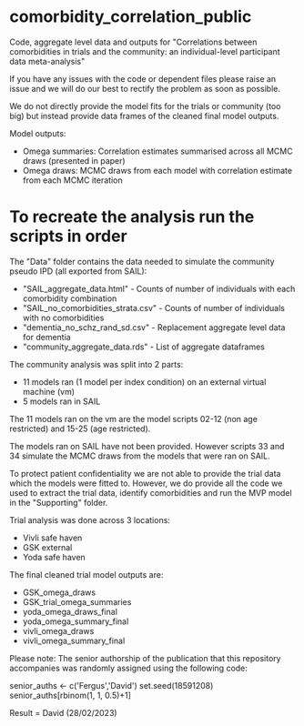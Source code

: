 # comorbidity_correlation_public
Code, aggregate level data and outputs for "Correlations between comorbidities in trials and the community: an individual-level participant data meta-analysis"

If you have any issues with the code or dependent files please raise an issue and 
we will do our best to rectify the problem as soon as possible. 

We do not directly provide the model fits for the trials or community (too big) but instead
provide data frames of the cleaned final model outputs. 

Model outputs:
- Omega summaries: Correlation estimates summarised across all MCMC draws (presented in paper)
- Omega draws: MCMC draws from each model with correlation estimate from each MCMC iteration


# To recreate the analysis run the scripts in order

The "Data" folder contains the data needed to simulate the community pseudo IPD (all exported from SAIL):

- "SAIL_aggregate_data.html"         - Counts of number of individuals with each comorbidity combination   
- "SAIL_no_comorbidities_strata.csv" - Counts of number of individuals with no comorbidities
- "dementia_no_schz_rand_sd.csv"     - Replacement aggregate level data for dementia
- "community_aggregate_data.rds"     - List of aggregate dataframes

The community analysis was split into 2 parts: 
- 11 models ran (1 model per index condition) on an external virtual machine (vm)
- 5 models ran in SAIL

The 11 models ran on the vm are the model scripts 02-12 (non age restricted) and 15-25 (age restricted). 

The models ran on SAIL have not been provided. However scripts 33 and 34 simulate the MCMC draws from the models that were ran on SAIL.

To protect patient confidentiality we are not able to provide the trial data
which the models were fitted to. However, we do provide all the code we used to 
extract the trial data, identify comorbidities and run the MVP model in the "Supporting"
folder. 

Trial analysis was done across 3 locations:
- Vivli safe haven 
- GSK external
- Yoda safe haven 

The final cleaned trial model outputs are: 

  - GSK_omega_draws
  - GSK_trial_omega_summaries
  - yoda_omega_draws_final
  - yoda_omega_summary_final
  - vivli_omega_draws
  - vivli_omega_summary_final

Please note: The senior authorship of the publication that this repository accompanies was randomly assigned using the following code:

senior_auths <- c('Fergus','David')
set.seed(18591208)
senior_auths[rbinom(1, 1, 0.5)+1]

Result = David (28/02/2023)
